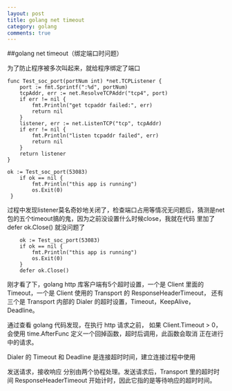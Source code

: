 ```yaml
---
layout: post
title: golang net timeout
category: golang
comments: true
---
```


##golang net timeout（绑定端口时问题）


为了防止程序被多次叫起来，就给程序绑定了端口

```
func Test_soc_port(portNum int) *net.TCPListener {
    port := fmt.Sprintf(":%d", portNum)
    tcpAddr, err := net.ResolveTCPAddr("tcp4", port)
    if err != nil {
        fmt.Println("get tcpaddr failed:", err)
        return nil
    }
    listener, err := net.ListenTCP("tcp", tcpAddr)
    if err != nil {
        fmt.Println("listen tcpaddr failed", err)
        return nil
    }
    return listener
}
```

```
ok := Test_soc_port(53083)
    if ok == nil {
        fmt.Println("this app is running")
        os.Exit(0)
 }
 ```
 
过程中发现listener莫名奇妙地关闭了，检查端口占用等情况无问题后，猜测是net包的五个timeout搞的鬼，因为之前没设置什么时候close，我就在代码
里加了defer ok.Close()  就没问题了

```
    ok := Test_soc_port(53083)
    if ok == nil {
        fmt.Println("this app is running")
        os.Exit(0)
    }
    defer ok.Close()
```
刚才看了下，golang http 库客户端有5个超时设置，一个是 Client 里面的  Timeout，一个是 Client 使用的 Transport 的  ResponseHeaderTimeout，
还有三个是 Transport 内部的 Dialer 的超时设置，Timeout，KeepAlive，Deadline。

通过查看 golang 代码发现，在执行 http 请求之前， 如果 Client.Timeout > 0，会使用 time.AfterFunc 定义一个回掉函数，超时后调用，此函数会取消
正在进行中的请求。

Dialer 的 Timeout 和 Deadline 是连接超时时间，建立连接过程中使用

发送请求，接收响应 分别由两个协程处理。发送请求后，Transport 里的超时时间 ResponseHeaderTimeout 开始计时，因此它指的是等待响应的超时时间。
